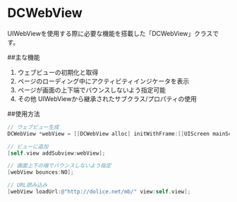 DCWebView
========================

UIWebViewを使用する際に必要な機能を搭載した「DCWebView」クラスです。

##主な機能

1. ウェブビューの初期化と取得
2. ページのローディング中にアクティビティインジケータを表示
3. ページが画面の上下端でバウンスしないよう指定可能
4. その他 UIWebViewから継承されたサブクラス/プロパティの使用

##使用方法

```objective-c
// ウェブビュー生成
DCWebView *webView = [[DCWebView alloc] initWithFrame:[[UIScreen mainScreen] applicationFrame]];

// ビューに追加
[self.view addSubview:webView];

// 画面上下の端でバウンスしないよう指定
[webView bounces:NO];

// URL読み込み
[webView loadUrl:@"http://dolice.net/mb/" view:self.view];
```
